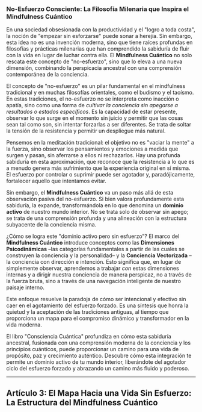 ### No-Esfuerzo Consciente: La Filosofía Milenaria que Inspira el Mindfulness Cuántico
En una sociedad obsesionada con la productividad y el "logro a toda costa", la noción de "empezar sin esforzarse" puede sonar a herejía. Sin embargo, esta idea no es una invención moderna, sino que tiene raíces profundas en filosofías y prácticas milenarias que han comprendido la sabiduría de fluir con la vida en lugar de luchar contra ella. El **Mindfulness Cuántico** no solo rescata este concepto de "no-esfuerzo", sino que lo eleva a una nueva dimensión, combinando la perspicacia ancestral con una comprensión contemporánea de la conciencia.

El concepto de "no-esfuerzo" es un pilar fundamental en el mindfulness tradicional y en muchas filosofías orientales, como el budismo y el taoísmo. En estas tradiciones, el no-esfuerzo no se interpreta como inacción o apatía, sino como una forma de *cultivar la conciencia sin apegarse a resultados o estados específicos*. Es la capacidad de estar presente, observar lo que surge en el momento sin juicio y permitir que las cosas sean tal como son, sin intentar forzarlas a ser diferentes. Se trata de soltar la tensión de la resistencia y permitir un despliegue más natural.

Pensemos en la meditación tradicional: el objetivo no es "vaciar la mente" a la fuerza, sino observar los pensamientos y emociones a medida que surgen y pasan, sin aferrarse a ellos ni rechazarlos. Hay una profunda sabiduría en esta aproximación, que reconoce que la resistencia a lo que es a menudo genera más sufrimiento que la experiencia original en sí misma. El esfuerzo por controlar o suprimir puede ser agotador y, paradójicamente, fortalecer aquello que intentamos evitar.

Sin embargo, el **Mindfulness Cuántico** va un paso más allá de esta observación pasiva del no-esfuerzo. Si bien valora profundamente esta sabiduría, la expande, transformándola en lo que denomina un **dominio activo** de nuestro mundo interior. No se trata solo de observar sin apego; se trata de una comprensión profunda y una alineación con la estructura subyacente de la conciencia misma.

¿Cómo se logra este "dominio activo pero sin esfuerzo"? El marco del **Mindfulness Cuántico** introduce conceptos como las **Dimensiones Psicodinámicas** –las categorías fundamentales a partir de las cuales se construyen la conciencia y la personalidad– y la **Conciencia Vectorizada** –la conciencia con dirección e intención. Esto significa que, en lugar de simplemente observar, aprendemos a trabajar *con* estas dimensiones internas y a dirigir nuestra conciencia de manera perspicaz, no a través de la fuerza bruta, sino a través de una navegación inteligente de nuestro paisaje interno.

Este enfoque resuelve la paradoja de cómo ser intencional y efectivo sin caer en el agotamiento del esfuerzo forzado. Es una síntesis que honra la quietud y la aceptación de las tradiciones antiguas, al tiempo que proporciona un mapa para el compromiso dinámico y transformador en la vida moderna.

El libro "Consciencia Cuántica" profundiza en cómo esta sabiduría ancestral, fusionada con una comprensión moderna de la conciencia y los principios cuánticos, puede proporcionar un camino para una vida de propósito, paz y crecimiento auténtico. Descubre cómo esta integración te permite un dominio activo de tu mundo interior, liberándote del agotador ciclo del esfuerzo forzado y abrazando un camino más fluido y poderoso.

---

## Artículo 3: El Mapa Hacia una Vida Sin Esfuerzo: La Estructura del Mindfulness Cuántico